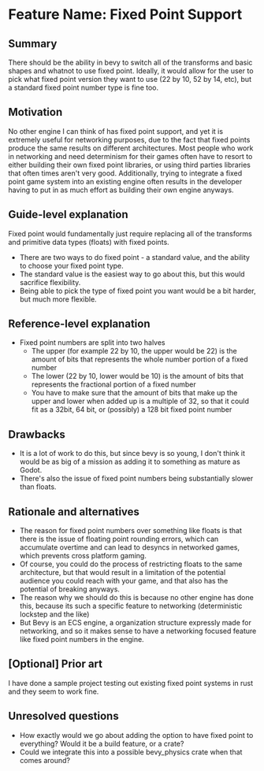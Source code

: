# Feature Name: Fixed Point Support

## Summary

There should be the ability in bevy to switch all of the transforms and basic shapes and whatnot to use fixed point. Ideally, it would allow for the user to pick what fixed point version they want to use (22 by 10, 52 by 14, etc), but a standard fixed point number type is fine too.

## Motivation

No other engine I can think of has fixed point support, and yet it is extremely useful for networking purposes, due to the fact that fixed points produce the same results on different architectures. Most people who work in networking and need determinism for their games often have to resort to either building their own fixed point libraries, or using third parties libraries that often times aren't very good. Additionally, trying to integrate a fixed point game system into an existing engine often results in the developer having to put in as much effort as building their own engine anyways.

## Guide-level explanation

Fixed point would fundamentally just require replacing all of the transforms and primitive data types (floats) with fixed points.

- There are two ways to do fixed point - a standard value, and the ability to choose your fixed point type.
- The standard value is the easiest way to go about this, but this would sacrifice flexibility.
- Being able to pick the type of fixed point you want would be a bit harder, but much more flexible.

## Reference-level explanation

* Fixed point numbers are split into two halves
  * The upper (for example 22 by 10, the upper would be 22) is the amount of bits that represents the whole number portion of a fixed number
  * The lower (22 by 10, lower would be 10) is the amount of bits that represents the fractional portion of a fixed number
  * You have to make sure that the amount of bits that make up the upper and lower when added up is a multiple of 32, so that it could fit as a 32bit, 64 bit, or (possibly) a 128 bit fixed point number

## Drawbacks

* It is a lot of work to do this, but since bevy is so young, I don't think it would be as big of a mission as adding it to something as mature as Godot.
* There's also the issue of fixed point numbers being substantially slower than floats.

## Rationale and alternatives

- The reason for fixed point numbers over something like floats is that there is the issue of floating point rounding errors, which can accumulate overtime and can lead to desyncs in networked games, which prevents cross platform gaming.
- Of course, you could do the process of restricting floats to the same architecture, but that would result in a limitation of the potential audience you could reach with your game, and that also has the potential of breaking anyways.
- The reason why we should do this is because no other engine has done this, because its such a specific feature to networking (deterministic lockstep and the like)
- But Bevy is an ECS engine, a organization structure expressly made for networking, and so it makes sense to have a networking focused feature like fixed point numbers in the engine.

## \[Optional\] Prior art

I have done a sample project testing out existing fixed point systems in rust and they seem to work fine.

## Unresolved questions

- How exactly would we go about adding the option to have fixed point to everything? Would it be a build feature, or a crate?
- Could we integrate this into a possible bevy_physics crate when that comes around?


